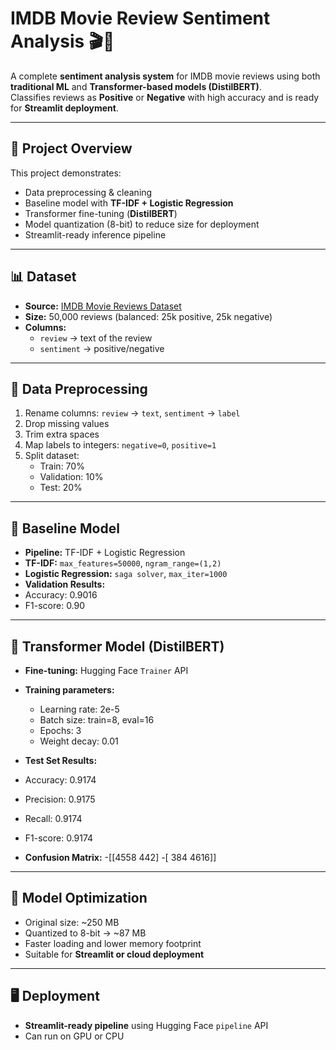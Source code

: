 # IMDB Movie Review Sentiment Analysis 🎬💬

A complete **sentiment analysis system** for IMDB movie reviews using both **traditional ML** and **Transformer-based models (DistilBERT)**.  
Classifies reviews as **Positive** or **Negative** with high accuracy and is ready for **Streamlit deployment**.

---

## 🚀 Project Overview
This project demonstrates:
- Data preprocessing & cleaning  
- Baseline model with **TF-IDF + Logistic Regression**  
- Transformer fine-tuning (**DistilBERT**)  
- Model quantization (8-bit) to reduce size for deployment  
- Streamlit-ready inference pipeline

---

## 📊 Dataset
- **Source:** [IMDB Movie Reviews Dataset](https://www.kaggle.com/datasets/lakshmi25npathi/imdb-dataset-of-50k-movie-reviews)  
- **Size:** 50,000 reviews (balanced: 25k positive, 25k negative)  
- **Columns:**
  - `review` → text of the review
  - `sentiment` → positive/negative

---

## 🧹 Data Preprocessing
1. Rename columns: `review` → `text`, `sentiment` → `label`  
2. Drop missing values  
3. Trim extra spaces  
4. Map labels to integers: `negative=0`, `positive=1`  
5. Split dataset:  
   - Train: 70%  
   - Validation: 10%  
   - Test: 20%  

---

## 🧮 Baseline Model
- **Pipeline:** TF-IDF + Logistic Regression  
- **TF-IDF:** `max_features=50000`, `ngram_range=(1,2)`  
- **Logistic Regression:** `saga solver`, `max_iter=1000`  
- **Validation Results:**
- Accuracy: 0.9016
- F1-score: 0.90

---

## 🤗 Transformer Model (DistilBERT)
- **Fine-tuning:** Hugging Face `Trainer` API  
- **Training parameters:**
  - Learning rate: 2e-5  
  - Batch size: train=8, eval=16  
  - Epochs: 3  
  - Weight decay: 0.01  

- **Test Set Results:**
- Accuracy: 0.9174
- Precision: 0.9175
- Recall: 0.9174
- F1-score: 0.9174

- **Confusion Matrix:**
-[[4558 442]
-[ 384 4616]]


---

## 💾 Model Optimization
- Original size: ~250 MB  
- Quantized to 8-bit → ~87 MB  
- Faster loading and lower memory footprint  
- Suitable for **Streamlit or cloud deployment**

---

## 🖥️ Deployment
- **Streamlit-ready pipeline** using Hugging Face `pipeline` API  
- Can run on GPU or CPU  
